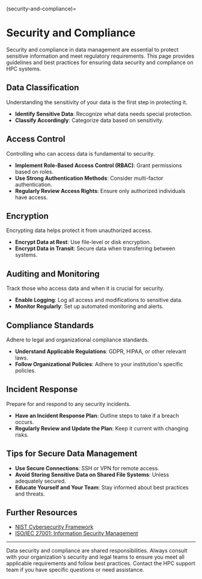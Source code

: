 (security-and-compliance)=
# Security and Compliance

Security and compliance in data management are essential to protect sensitive information and meet regulatory requirements. This page provides guidelines and best practices for ensuring data security and compliance on HPC systems.

## Data Classification

Understanding the sensitivity of your data is the first step in protecting it.

- **Identify Sensitive Data**: Recognize what data needs special protection.
- **Classify Accordingly**: Categorize data based on sensitivity.

## Access Control

Controlling who can access data is fundamental to security.

- **Implement Role-Based Access Control (RBAC)**: Grant permissions based on roles.
- **Use Strong Authentication Methods**: Consider multi-factor authentication.
- **Regularly Review Access Rights**: Ensure only authorized individuals have access.

## Encryption

Encrypting data helps protect it from unauthorized access.

- **Encrypt Data at Rest**: Use file-level or disk encryption.
- **Encrypt Data in Transit**: Secure data when transferring between systems.

## Auditing and Monitoring

Track those who access data and when it is crucial for security.

- **Enable Logging**: Log all access and modifications to sensitive data.
- **Monitor Regularly**: Set up automated monitoring and alerts.

## Compliance Standards

Adhere to legal and organizational compliance standards.

- **Understand Applicable Regulations**: GDPR, HIPAA, or other relevant laws.
- **Follow Organizational Policies**: Adhere to your institution's specific policies.

## Incident Response

Prepare for and respond to any security incidents.

- **Have an Incident Response Plan**: Outline steps to take if a breach occurs.
- **Regularly Review and Update the Plan**: Keep it current with changing risks.

## Tips for Secure Data Management

- **Use Secure Connections**: SSH or VPN for remote access.
- **Avoid Storing Sensitive Data on Shared File Systems**: Unless adequately secured.
- **Educate Yourself and Your Team**: Stay informed about best practices and threats.

## Further Resources

- [NIST Cybersecurity Framework](https://www.nist.gov/cyberframework)
- [ISO/IEC 27001: Information Security Management](https://www.iso.org/isoiec-27001-information-security.html)

---

Data security and compliance are shared responsibilities. Always consult with your organization's security and legal teams to ensure you meet all applicable requirements and follow best practices. Contact the HPC support team if you have specific questions or need assistance.
